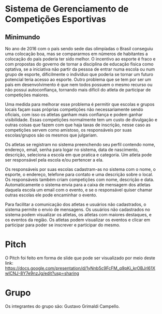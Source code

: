 # Sistema de Gerenciamento de Competições Esportivas
## Minimundo

No ano de 2016 com o país sendo sede das olimpíadas o Brasil conseguiu uma colocação boa, mas se compararmos em números de habitantes a colocação do país poderia ter sido melhor. O incentivo ao esporte é fraco e com propostas do governo de tornar a disciplina de educação fisica como optativa, se a iniciativa não partir da pessoa de entrar numa escola ou num grupo de esporte, dificilmente o indivíduo que poderia se tornar um futuro potencial teria acesso ao esporte. Outro problema que se tem por ser um país em desenvolvimento é que nem todos possuem o mesmo recurso ou não possui autoconfiança, tornando mais difícil do atleta de participar de competições maiores.

 Uma medida para melhorar esse problema é permitir que escolas e grupos locais façam suas próprias competições não necessariamente sendo oficiais, com isso os atletas ganham mais confiança e podem ganhar visibilidade. Essas competições normalmente tem um custo de divulgação e outras coisas que fazem com que haja taxas de inscrição, nesse caso as competições servem como amistoso, os responsáveis por suas escolas/grupos são os mesmos que julgariam.

Os atletas se registram no sistema preenchendo seu perfil contendo nome, endereço, email, senha para logar no sistema, data de nascimento, descrição, seleciona a escola em que pratica e categoria. Um atleta pode ser responsável pela escola e/ou pertencer a ela.

Os responsáveis por suas escolas cadastram-as no sistema com o nome, o esporte, o endereço, telefone para contato e uma descrição sobre o local. Os responsáveis também criam competições com nome, descrição e data. Automaticamente o sistema envia para a caixa de mensagem dos atletas daquela escola um email com o evento, e se o responsável quiser chamar outras escolas ele pode encaminhar o evento. 

Para facilitar a comunicação dos atletas e usuários não cadastrados, o sistema permite o envio de mensagens. Os usuários não cadastrados no sistema podem visualizar os atletas, os atletas com maiores destaques, e os eventos da região. Os atletas podem visualizar os eventos e clicar em participar para poder se inscrever e participar do mesmo. 

# Pitch
O Pitch foi feito em forma de slide que pode ser visualizado por meio deste link: https://docs.google.com/presentation/d/1yNnb5c9FcFM_q9pKi_krOBJrl61XwICNJ-8Y7e9nzJg/edit?usp=sharing

# Grupo
Os integrantes do grupo são: Gustavo Grimaldi Campello. 
